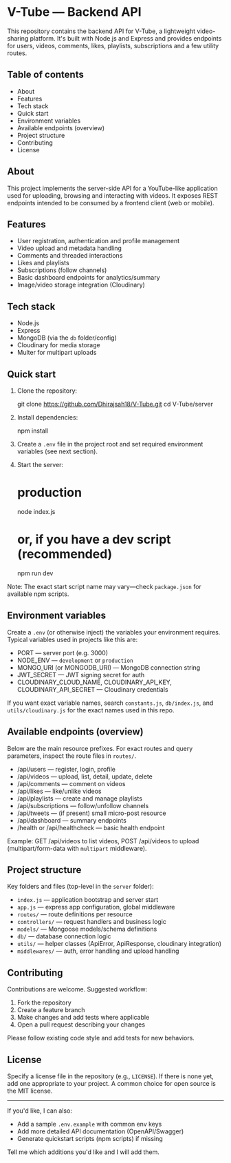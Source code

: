 # V-Tube — Backend API

This repository contains the backend API for V-Tube, a lightweight video-sharing platform. It's built with Node.js and Express and provides endpoints for users, videos, comments, likes, playlists, subscriptions and a few utility routes.

## Table of contents

- About
- Features
- Tech stack
- Quick start
- Environment variables
- Available endpoints (overview)
- Project structure
- Contributing
- License

## About

This project implements the server-side API for a YouTube-like application used for uploading, browsing and interacting with videos. It exposes REST endpoints intended to be consumed by a frontend client (web or mobile).

## Features

- User registration, authentication and profile management
- Video upload and metadata handling
- Comments and threaded interactions
- Likes and playlists
- Subscriptions (follow channels)
- Basic dashboard endpoints for analytics/summary
- Image/video storage integration (Cloudinary)

## Tech stack

- Node.js
- Express
- MongoDB (via the `db` folder/config)
- Cloudinary for media storage
- Multer for multipart uploads

## Quick start

1. Clone the repository:

   git clone https://github.com/Dhirajsah18/V-Tube.git
   cd V-Tube/server

2. Install dependencies:

   npm install

3. Create a `.env` file in the project root and set required environment variables (see next section).

4. Start the server:

   # production
   node index.js

   # or, if you have a dev script (recommended)
   npm run dev

Note: The exact start script name may vary—check `package.json` for available npm scripts.

## Environment variables

Create a `.env` (or otherwise inject) the variables your environment requires. Typical variables used in projects like this are:

- PORT — server port (e.g. 3000)
- NODE_ENV — `development` or `production`
- MONGO_URI (or MONGODB_URI) — MongoDB connection string
- JWT_SECRET — JWT signing secret for auth
- CLOUDINARY_CLOUD_NAME, CLOUDINARY_API_KEY, CLOUDINARY_API_SECRET — Cloudinary credentials

If you want exact variable names, search `constants.js`, `db/index.js`, and `utils/cloudinary.js` for the exact names used in this repo.

## Available endpoints (overview)

Below are the main resource prefixes. For exact routes and query parameters, inspect the route files in `routes/`.

- /api/users — register, login, profile
- /api/videos — upload, list, detail, update, delete
- /api/comments — comment on videos
- /api/likes — like/unlike videos
- /api/playlists — create and manage playlists
- /api/subscriptions — follow/unfollow channels
- /api/tweets — (if present) small micro-post resource
- /api/dashboard — summary endpoints
- /health or /api/healthcheck — basic health endpoint

Example: GET /api/videos to list videos, POST /api/videos to upload (multipart/form-data with `multipart` middleware).

## Project structure

Key folders and files (top-level in the `server` folder):

- `index.js` — application bootstrap and server start
- `app.js` — express app configuration, global middleware
- `routes/` — route definitions per resource
- `controllers/` — request handlers and business logic
- `models/` — Mongoose models/schema definitions
- `db/` — database connection logic
- `utils/` — helper classes (ApiError, ApiResponse, cloudinary integration)
- `middlewares/` — auth, error handling and upload handling

## Contributing

Contributions are welcome. Suggested workflow:

1. Fork the repository
2. Create a feature branch
3. Make changes and add tests where applicable
4. Open a pull request describing your changes

Please follow existing code style and add tests for new behaviors.

## License

Specify a license file in the repository (e.g., `LICENSE`). If there is none yet, add one appropriate to your project. A common choice for open source is the MIT license.

---

If you'd like, I can also:

- Add a sample `.env.example` with common env keys
- Add more detailed API documentation (OpenAPI/Swagger)
- Generate quickstart scripts (npm scripts) if missing

Tell me which additions you'd like and I will add them.
